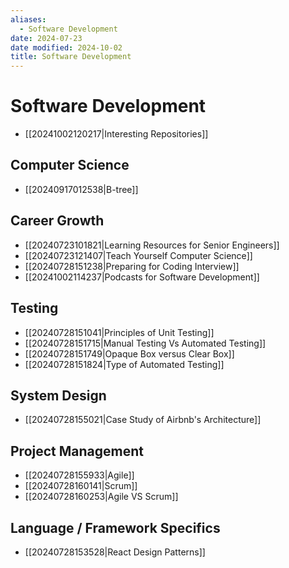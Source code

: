 ```yaml
---
aliases:
  - Software Development
date: 2024-07-23
date modified: 2024-10-02
title: Software Development
---
```


# Software Development

- [[20241002120217|Interesting Repositories]]

## Computer Science

- [[20240917012538|B-tree]]

## Career Growth

- [[20240723101821|Learning Resources for Senior Engineers]]
- [[20240723121407|Teach Yourself Computer Science]]
- [[20240728151238|Preparing for Coding Interview]]
- [[20241002114237|Podcasts for Software Development]]

## Testing

- [[20240728151041|Principles of Unit Testing]]
- [[20240728151715|Manual Testing Vs Automated Testing]]
- [[20240728151749|Opaque Box versus Clear Box]]
- [[20240728151824|Type of Automated Testing]]

## System Design

- [[20240728155021|Case Study of Airbnb's Architecture]]

## Project Management

- [[20240728155933|Agile]]
- [[20240728160141|Scrum]]
- [[20240728160253|Agile VS Scrum]]

## Language / Framework Specifics

- [[20240728153528|React Design Patterns]]

